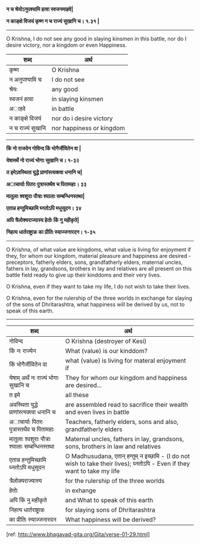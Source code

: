


**न च श्रेयोऽनुपश्यामि हत्वा स्वजनमाहवे|**

**न काङ्क्षे विजयं कृष्ण न च राज्यं सुखानि च। १.३१ |**

-----

O Krishna, I do not see any good in slaying kinsmen in this battle, nor do I desire victory, nor a kingdom or even Happiness.

|शब्द|  अर्थ |
|---|---|
| कृष्ण| O Krishna |
| न अनुपश्यामि च | I do not see |
|श्रेयः| any good|
|स्वजनं हत्वा | in slaying kinsmen|
| अाहवे | in battle|
|न काङ्क्षे विजयं| nor do i desire victory|
|न च राज्यं सुखानि| nor happiness or kingdom|


-----


**किं नो राजयेन गोविन्द किं भोगैर्जीवितेन वा |**

**येषामर्थे नो राज्यं भोगाः सुखानि च। १-३२**

**त इमेऽवस्थिता युद्धे प्राणांस्त्यक्त्वा धनानि च|**

**अाचार्याः पितरः पुत्रास्तथैव च पितामहाः। ३३**

**मातुलाः श्वशुराः पौत्राः श्यालाः सम्बन्धिनस्तथा|**

**एतान्न हन्तुमिच्छामि घ्नतोऽपि मधुसूदन। ३४**

**अपि त्रैलोक्यराज्यास्य हेतोः किं नु महीकृते|**

**निहत्य धार्तराष्ट्रान्नः का प्रीतिः स्याज्जनारदन। १-३५**

----

O Krishna, of what value are kingdoms, what value is living for enjoyment if they, for whom our kingdom, material pleasure and happiness are desired - preceptors, fatherly elders, sons, grandfatherly elders, maternal uncles, fathers in lay, grandsons, brothers in lay and relatives are all present on this battle field ready to give up their kinddoms and their very lives. 

O Krishna, even if they want to take my life, I do not wish to take their lives. 

O Krishna, even for the rulership of the three worlds in exchange for slaying of the sons of Dhritarashtra, what happiness will be derived by us, not to speak of this earth.

-----

|शब्द|  अर्थ |
|---|---|
| गोविन्द | O Krishna (destroyer of Kesi) |
| किं नः राज्येन  | What (value) is our kinddom?  |
| किं भोगैर्जीवितेन वा | what (value) is living for materal enjoyment if |
| येषाम् अर्थे नः राज्यं भोगाः सुखानि च| They for whom our kingdom and happiness are desired... |
| त इमे | all these|
|अवस्थिता युद्धे प्राणांस्त्यक्त्वा धनानि च | are assembled read to sacrifice their wealth and even lives in battle|
| अाचार्याः पितरः पुत्रास्तथैव च पितामहाः | Teachers, fatherly elders, sons and also, grandfatherly elders|
| मातुलाः श्वशुराः पौत्राः श्यालाः सम्बन्धिनस्तथा | Maternal uncles, fathers in lay, grandsons, sons, brothers in law and relatives|
| एतान्न हन्तुमिच्छामि घ्नतोऽपि मधुसूदन| O Madhusudana, एतान् हन्तुम् न इच्छामि  - (I do not wish to take their lives); घ्नतोऽपि - Even if they want to take my life |
|  त्रैलोक्यराज्यास्य  | for the rulership of the three worlds|
| हेतोः | in exhange |
| अपि किं नु महीकृते | and What to speak of this earth|
| निहत्य धार्तराष्ट्रान्नः | for slaying sons of Dhritarashtra|
| का प्रीतिः स्याज्जनारदन| What happiness will be derived?|


[ref: http://www.bhagavad-gita.org/Gita/verse-01-29.html]
